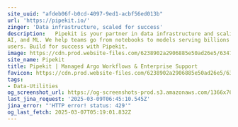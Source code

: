 ```yaml
---
site_uuid: "afdeb06f-b0cd-4097-9ed1-acbf56ed013b"
url: 'https://pipekit.io/'
zinger: 'Data infrastructure, scaled for success'
description:   Pipekit is your partner in data infrastructure and scaling for data science,
AI, and ML. We help teams go from notebooks to models serving billions of
users. Build for success with Pipekit.
image: https://cdn.prod.website-files.com/6238902a2906885e50ad26e5/63475c8eaff1f70f27e06603_Webclip.png
site_name: Pipekit
title: Pipekit | Managed Argo Workflows & Enterprise Support
favicon: https://cdn.prod.website-files.com/6238902a2906885e50ad26e5/63475c8aaff1f72d11e06602_Favicon.jpg
tags:
- Data-Utilities
og_screenshot_url: https://og-screenshots-prod.s3.amazonaws.com/1366x768/80/false/189470b8cea28249fddcfbed70b1e11ae3b28ebc9c57dfef17c953de39afbdeb.jpeg
last_jina_request: '2025-03-09T06:45:10.545Z'
jina_error: "'HTTP error! status: 429'"
og_last_fetch: 2025-03-07T05:19:01.832Z
---
```


